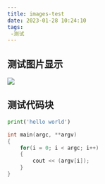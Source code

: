 ```yaml
---
title: images-test
date: 2023-01-28 10:24:10
tags: 
 -测试
---
```


## 测试图片显示

![](touxiang.jpg)

## 测试代码块

```python
print('hello world')
```

```cpp
int main(argc, **argv)
{
    for(i = 0; i < argc; i++)
    {
        cout << (argv[i]);
    }
}
```

